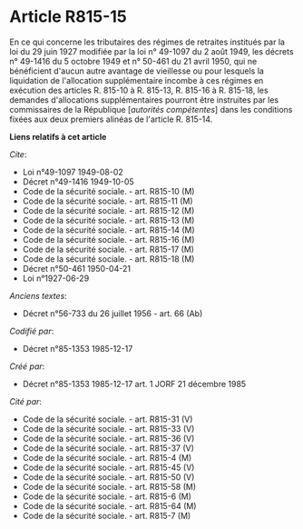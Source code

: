 # Article R815-15

En ce qui concerne les tributaires des régimes de retraites institués par la loi du 29 juin 1927 modifiée par la loi n°
49-1097 du 2 août 1949, les décrets n° 49-1416 du 5 octobre 1949 et n° 50-461 du 21 avril 1950, qui ne bénéficient d'aucun
autre avantage de vieillesse ou pour lesquels la liquidation de l'allocation supplémentaire incombe à ces régimes en
exécution des articles R. 815-10 à R. 815-13, R. 815-16 à R. 815-18, les demandes d'allocations supplémentaires pourront être
instruites par les commissaires de la République [*autorités compétentes*] dans les conditions fixées aux deux premiers
alinéas de l'article R. 815-14.

**Liens relatifs à cet article**

_Cite_:

  - Loi n°49-1097 1949-08-02
  - Décret n°49-1416 1949-10-05
  - Code de la sécurité sociale. - art. R815-10 (M)
  - Code de la sécurité sociale. - art. R815-11 (M)
  - Code de la sécurité sociale. - art. R815-12 (M)
  - Code de la sécurité sociale. - art. R815-13 (M)
  - Code de la sécurité sociale. - art. R815-14 (M)
  - Code de la sécurité sociale. - art. R815-16 (M)
  - Code de la sécurité sociale. - art. R815-17 (M)
  - Code de la sécurité sociale. - art. R815-18 (M)
  - Décret n°50-461 1950-04-21
  - Loi n°1927-06-29

_Anciens textes_:

  - Décret n°56-733 du 26 juillet 1956 - art. 66 (Ab)

_Codifié par_:

  - Décret n°85-1353 1985-12-17

_Créé par_:

  - Décret n°85-1353 1985-12-17 art. 1 JORF 21 décembre 1985

_Cité par_:

  - Code de la sécurité sociale. - art. R815-31 (V)
  - Code de la sécurité sociale. - art. R815-33 (V)
  - Code de la sécurité sociale. - art. R815-36 (V)
  - Code de la sécurité sociale. - art. R815-37 (V)
  - Code de la sécurité sociale. - art. R815-4 (M)
  - Code de la sécurité sociale. - art. R815-45 (V)
  - Code de la sécurité sociale. - art. R815-50 (V)
  - Code de la sécurité sociale. - art. R815-58 (M)
  - Code de la sécurité sociale. - art. R815-6 (M)
  - Code de la sécurité sociale. - art. R815-64 (M)
  - Code de la sécurité sociale. - art. R815-7 (M)
